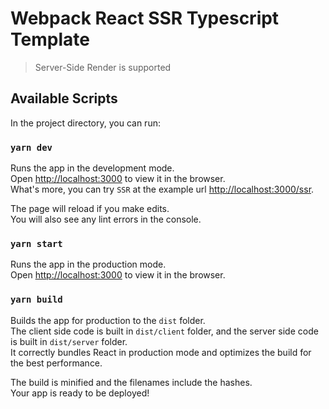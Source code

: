 # Webpack React SSR Typescript Template

> Server-Side Render is supported

## Available Scripts

In the project directory, you can run:

### `yarn dev`

Runs the app in the development mode. \
Open [http://localhost:3000](http://localhost:3000) to view it in the browser. \
What's more, you can try `SSR` at the example url [http://localhost:3000/ssr](http://localhost:3000/ssr).

The page will reload if you make edits.\
You will also see any lint errors in the console.

### `yarn start`

Runs the app in the production mode. \
Open [http://localhost:3000](http://localhost:3000) to view it in the browser.

### `yarn build`

Builds the app for production to the `dist` folder. \
The client side code is built in `dist/client` folder, and the server side code is built in `dist/server` folder. \
It correctly bundles React in production mode and optimizes the build for the best performance.

The build is minified and the filenames include the hashes. \
Your app is ready to be deployed!
